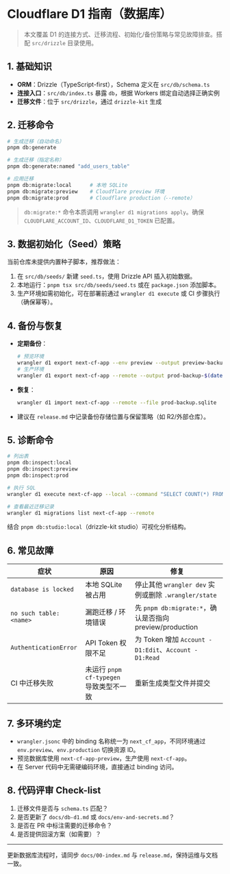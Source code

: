 # Cloudflare D1 指南（数据库）

> 本文覆盖 D1 的连接方式、迁移流程、初始化/备份策略与常见故障排查。搭配 `src/drizzle` 目录使用。

## 1. 基础知识
- **ORM**：Drizzle（TypeScript-first），Schema 定义在 `src/db/schema.ts`
- **连接入口**：`src/db/index.ts` 暴露 `db`，根据 Workers 绑定自动选择正确实例
- **迁移文件**：位于 `src/drizzle`，通过 `drizzle-kit` 生成

## 2. 迁移命令

```bash
# 生成迁移（自动命名）
pnpm db:generate

# 生成迁移（指定名称）
pnpm db:generate:named "add_users_table"

# 应用迁移
pnpm db:migrate:local      # 本地 SQLite
pnpm db:migrate:preview    # Cloudflare preview 环境
pnpm db:migrate:prod       # Cloudflare production（--remote）
```

> `db:migrate:*` 命令本质调用 `wrangler d1 migrations apply`。确保 `CLOUDFLARE_ACCOUNT_ID`、`CLOUDFLARE_D1_TOKEN` 已配置。

## 3. 数据初始化（Seed）策略
当前仓库未提供内置种子脚本，推荐做法：
1. 在 `src/db/seeds/` 新建 `seed.ts`，使用 Drizzle API 插入初始数据。
2. 本地运行：`pnpm tsx src/db/seeds/seed.ts` 或在 `package.json` 添加脚本。
3. 生产环境如需初始化，可在部署前通过 `wrangler d1 execute` 或 CI 步骤执行（确保幂等）。

## 4. 备份与恢复
- **定期备份**：
  ```bash
  # 预览环境
  wrangler d1 export next-cf-app --env preview --output preview-backup.sqlite
  # 生产环境
  wrangler d1 export next-cf-app --remote --output prod-backup-$(date +%Y%m%d).sqlite
  ```
- **恢复**：
  ```bash
  wrangler d1 import next-cf-app --remote --file prod-backup.sqlite
  ```
- 建议在 `release.md` 中记录备份存储位置与保留策略（如 R2/外部仓库）。

## 5. 诊断命令
```bash
# 列出表
pnpm db:inspect:local
pnpm db:inspect:preview
pnpm db:inspect:prod

# 执行 SQL
wrangler d1 execute next-cf-app --local --command "SELECT COUNT(*) FROM todos;"

# 查看最近迁移记录
wrangler d1 migrations list next-cf-app --remote
```

结合 `pnpm db:studio:local`（drizzle-kit studio）可视化分析结构。

## 6. 常见故障
| 症状 | 原因 | 修复 |
| --- | --- | --- |
| `database is locked` | 本地 SQLite 被占用 | 停止其他 `wrangler dev` 实例或删除 `.wrangler/state` |
| `no such table: <name>` | 漏跑迁移 / 环境错误 | 先 `pnpm db:migrate:*`，确认是否指向 preview/production |
| `AuthenticationError` | API Token 权限不足 | 为 Token 增加 `Account - D1:Edit`、`Account - D1:Read` |
| CI 中迁移失败 | 未运行 `pnpm cf-typegen` 导致类型不一致 | 重新生成类型文件并提交 |

## 7. 多环境约定
- `wrangler.jsonc` 中的 binding 名称统一为 `next_cf_app`，不同环境通过 `env.preview`、`env.production` 切换资源 ID。
- 预览数据库使用 `next-cf-app-preview`，生产使用 `next-cf-app`。
- 在 Server 代码中无需硬编码环境，直接通过 binding 访问。

## 8. 代码评审 Check-list
1. 迁移文件是否与 `schema.ts` 匹配？
2. 是否更新了 `docs/db-d1.md` 或 `docs/env-and-secrets.md`？
3. 是否在 PR 中标注需要的迁移命令？
4. 是否提供回滚方案（如需要）？

---

更新数据库流程时，请同步 `docs/00-index.md` 与 `release.md`，保持运维与文档一致。
